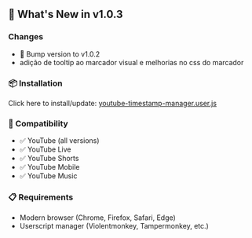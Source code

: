 ## 🚀 What's New in v1.0.3

### Changes
- 🔼 Bump version to v1.0.2
- adição de tooltip ao marcador visual e melhorias no css do marcador

### 📦 Installation
Click here to install/update: [youtube-timestamp-manager.user.js](https://github.com/filipemanuelofs/youtube-timestamp-manager/releases/download/v1.0.3/youtube-timestamp-manager.user.js)

### 🔧 Compatibility
- ✅ YouTube (all versions)
- ✅ YouTube Live
- ✅ YouTube Shorts  
- ✅ YouTube Mobile
- ✅ YouTube Music

### 📋 Requirements
- Modern browser (Chrome, Firefox, Safari, Edge)
- Userscript manager (Violentmonkey, Tampermonkey, etc.)
